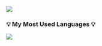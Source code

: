 <a href="https://github.com/devxb/gitanimals">
  <img src="https://render.gitanimals.org/farms/kyodkyo"/>
</a>

<!--
**kyodkyo/kyodkyo** is a ✨ _special_ ✨ repository because its `README.md` (this file) appears on your GitHub profile.

Here are some ideas to get you started:

- 🔭 I’m currently working on ...
- 🌱 I’m currently learning ...
- 👯 I’m looking to collaborate on ...
- 🤔 I’m looking for help with ...
- 💬 Ask me about ...
- 📫 How to reach me: ...
- 😄 Pronouns: ...
- ⚡ Fun fact: ...
-->

<h3>💡 My Most Used Languages 💡</h3>
<p>
  <a href="https://github.com/Easy-Hwan">
         <img align="center" src="https://github-readme-stats.vercel.app/api/top-langs/?username=kyodkyo&layout=compact&show_icons=true&show_owner=ture&hide_title=true&theme=tokyonightt" />
  </a>
</p>
